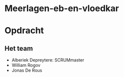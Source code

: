 # Meerlagen-eb-en-vloedkar

# Opdracht


## Het team
- Alberiek Depreytere: SCRUMmaster
- William Rogov
- Jonas De Rous


